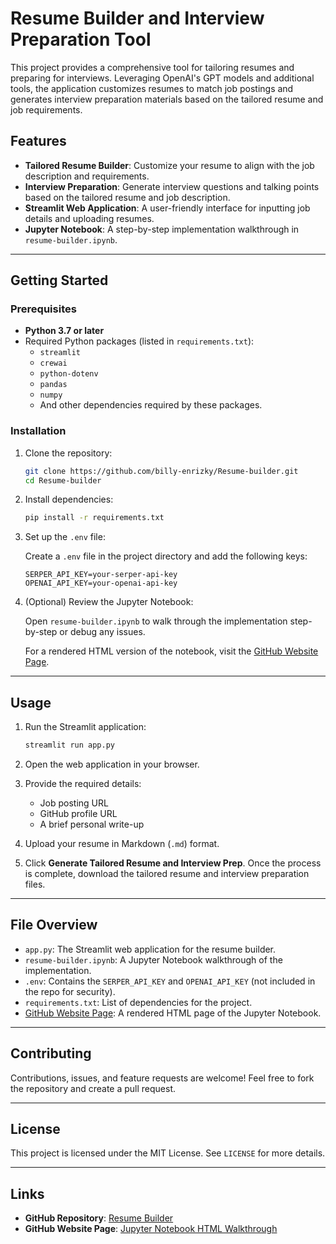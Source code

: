 # Resume Builder and Interview Preparation Tool

This project provides a comprehensive tool for tailoring resumes and preparing for interviews. Leveraging OpenAI's GPT models and additional tools, the application customizes resumes to match job postings and generates interview preparation materials based on the tailored resume and job requirements.

## Features

- **Tailored Resume Builder**: Customize your resume to align with the job description and requirements.
- **Interview Preparation**: Generate interview questions and talking points based on the tailored resume and job description.
- **Streamlit Web Application**: A user-friendly interface for inputting job details and uploading resumes.
- **Jupyter Notebook**: A step-by-step implementation walkthrough in `resume-builder.ipynb`.

---

## Getting Started

### Prerequisites

- **Python 3.7 or later**
- Required Python packages (listed in `requirements.txt`):
  - `streamlit`
  - `crewai`
  - `python-dotenv`
  - `pandas`
  - `numpy`
  - And other dependencies required by these packages.

### Installation

1. Clone the repository:

    ```bash
    git clone https://github.com/billy-enrizky/Resume-builder.git
    cd Resume-builder
    ```

2. Install dependencies:

    ```bash
    pip install -r requirements.txt
    ```

3. Set up the `.env` file:

    Create a `.env` file in the project directory and add the following keys:

    ```env
    SERPER_API_KEY=your-serper-api-key
    OPENAI_API_KEY=your-openai-api-key
    ```

4. (Optional) Review the Jupyter Notebook:

    Open `resume-builder.ipynb` to walk through the implementation step-by-step or debug any issues.

    For a rendered HTML version of the notebook, visit the [GitHub Website Page](https://billy-enrizky.github.io/Resume-builder/).

---

## Usage

1. Run the Streamlit application:

    ```bash
    streamlit run app.py
    ```

2. Open the web application in your browser.

3. Provide the required details:
    - Job posting URL
    - GitHub profile URL
    - A brief personal write-up

4. Upload your resume in Markdown (`.md`) format.

5. Click **Generate Tailored Resume and Interview Prep**. Once the process is complete, download the tailored resume and interview preparation files.

---

## File Overview

- `app.py`: The Streamlit web application for the resume builder.
- `resume-builder.ipynb`: A Jupyter Notebook walkthrough of the implementation.
- `.env`: Contains the `SERPER_API_KEY` and `OPENAI_API_KEY` (not included in the repo for security).
- `requirements.txt`: List of dependencies for the project.
- [GitHub Website Page](https://billy-enrizky.github.io/Resume-builder/): A rendered HTML page of the Jupyter Notebook.

---

## Contributing

Contributions, issues, and feature requests are welcome! Feel free to fork the repository and create a pull request.

---

## License

This project is licensed under the MIT License. See `LICENSE` for more details.

---

## Links

- **GitHub Repository**: [Resume Builder](https://github.com/billy-enrizky/Resume-builder)
- **GitHub Website Page**: [Jupyter Notebook HTML Walkthrough](https://billy-enrizky.github.io/Resume-builder/)
